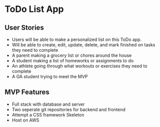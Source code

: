 # ToDo List App

## User Stories
<ul> 
<li>Users will be able to make a personalized list on this ToDo app.</li>
<li>Will be able to create, edit, update, delete, and mark finished on tasks they need to complete</li>
<li>A parent making a grocery list or chores around the house</li>
<li>A student making a list of homeworks or assignments to do</li>
<li>An athlete going through what workouts or exercises they need to complete</li>
<li>A GA student trying to meet the MVP</li>
</ul>

## MVP Features
<ul>
<li>Full stack with database and server</li>
<li>Two seperate git repositories for backend and frontend</li>
<li>Attempt a CSS framework Skeleton</li>
<li>Host on AWS</li>
</ul>